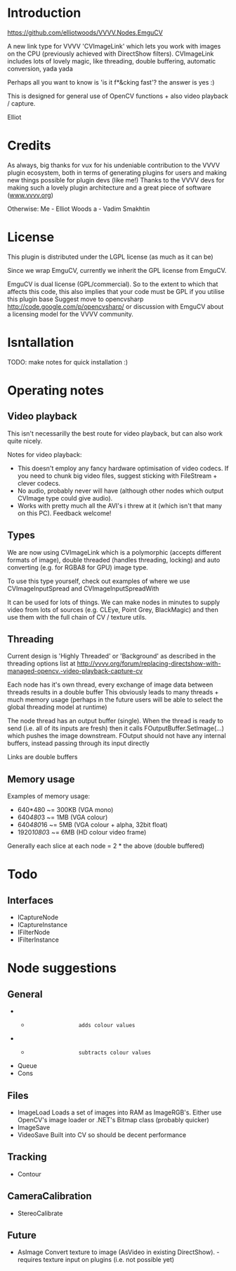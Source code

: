 Introduction
============
https://github.com/elliotwoods/VVVV.Nodes.EmguCV

A new link type for VVVV 'CVImageLink' which lets you work with images on the CPU (previously achieved with DirectShow filters).
CVImageLink includes lots of lovely magic, like threading, double buffering, automatic conversion, yada yada

Perhaps all you want to know is 'is it f*&cking fast'?
the answer is yes :)

This is designed for general use of OpenCV functions + also video playback / capture.

Elliot

Credits
=======
As always, big thanks for vux for his undeniable contribution to the VVVV plugin ecosystem, both in terms of generating plugins for users and making new things possible for plugin devs (like me!)
Thanks to the VVVV devs for making such a lovely plugin architecture and a great piece of software (www.vvvv.org)

Otherwise:
Me - Elliot Woods
a - Vadim Smakhtin

License
=======
This plugin is distributed under the LGPL license (as much as it can be)

Since we wrap EmguCV, currently we inherit the GPL license from EmguCV.

EmguCV is dual license (GPL/commercial). So to the extent to which that affects this code, this also implies that your code must be GPL if you utilise this plugin base
Suggest move to opencvsharp http://code.google.com/p/opencvsharp/
or discussion with EmguCV about a licensing model for the VVVV community. 

Isntallation
============
TODO: make notes for quick installation :)

Operating notes
===============

Video playback
--------------
This isn't necessarilly the best route for video playback, but can also work quite nicely.

Notes for video playback:

* This doesn't employ any fancy hardware optimisation of video codecs. If you need to chunk big video files, suggest sticking with FileStream + clever codecs.
* No audio, probably never will have (although other nodes which output CVImage type could give audio).
* Works with pretty much all the AVI's i threw at it (which isn't that many on this PC). Feedback welcome!

Types
-----
We are now using CVImageLink which is a polymorphic (accepts different formats of image), double threaded (handles threading, locking) and auto converting (e.g. for RGBA8 for GPU) image type.

To use this type yourself, check out examples of where we use CVImageInputSpread and CVImageInputSpreadWith<T>

It can be used for lots of things. We can make nodes in minutes to supply video from lots of sources (e.g. CLEye, Point Grey, BlackMagic) and then use them with the full chain of CV / texture utils.


Threading
---------
Current design is 'Highly Threaded' or 'Background' as described in the threading options list at
http://vvvv.org/forum/replacing-directshow-with-managed-opencv.-video-playback-capture-cv

Each node has it's own thread, every exchange of image data between threads results in a double buffer
This obviously leads to many threads + much memory usage (perhaps in the future users will be able to select the global threading model at runtime)

The node thread has an output buffer (single).
When the thread is ready to send (i.e. all of its inputs are fresh) then it calls FOutputBuffer.SetImage(...) which pushes the image downstream.
FOutput should not have any internal buffers, instead passing through its input directly

Links are double buffers


Memory usage
------------

Examples of memory usage:

* 640*480 ~= 300KB (VGA mono)
* 640*480*3 ~= 1MB (VGA colour)
* 640*480*16 ~= 5MB (VGA colour + alpha, 32bit float)
* 1920*1080*3 ~= 6MB (HD colour video frame)

Generally each slice at each node = 2 * the above (double buffered)

Todo
====

Interfaces
----------
* ICaptureNode
* ICaptureInstance
* IFilterNode
* IFilterInstance

Node suggestions
================

General
-------
* +						adds colour values
* -						subtracts colour values
* Queue
* Cons

Files
-----
* ImageLoad				Loads a set of images into RAM as ImageRGB's. Either use OpenCV's image loader or .NET's Bitmap class (probably quicker)
* ImageSave
* VideoSave				Built into CV so should be decent performance

Tracking
--------
* Contour

CameraCalibration
-----------------
* StereoCalibrate

Future
------
* AsImage				Convert texture to image (AsVideo in existing DirectShow). - requires texture input on plugins (i.e. not possible yet)